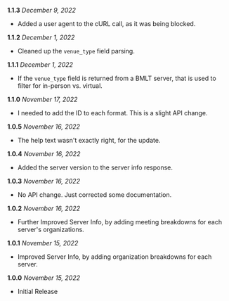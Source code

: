 **1.1.3** *December 9, 2022*

- Added a user agent to the cURL call, as it was being blocked.

**1.1.2** *December 1, 2022*

- Cleaned up the `venue_type` field parsing.

**1.1.1** *December 1, 2022*

- If the `venue_type` field is returned from a BMLT server, that is used to filter for in-person vs. virtual.

**1.1.0** *November 17, 2022*

- I needed to add the ID to each format. This is a slight API change.

**1.0.5** *November 16, 2022*

- The help text wasn't exactly right, for the update.

**1.0.4** *November 16, 2022*

- Added the server version to the server info response.

**1.0.3** *November 16, 2022*

- No API change. Just corrected some documentation.

**1.0.2** *November 16, 2022*

- Further Improved Server Info, by adding meeting breakdowns for each server's organizations.

**1.0.1** *November 15, 2022*

- Improved Server Info, by adding organization breakdowns for each server.

**1.0.0** *November 15, 2022*

- Initial Release
